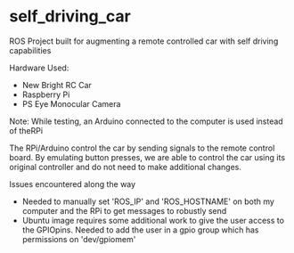 # self_driving_car
ROS Project built for augmenting a remote controlled car with self driving capabilities

Hardware Used: 

- New Bright RC Car
- Raspberry Pi
- PS Eye Monocular Camera 


Note: While testing, an Arduino connected to the computer is used instead of theRPi 

The RPi/Arduino control the car by sending signals to the remote control board. By emulating button presses, we are able to control the car using its original controller and do not need to make additional changes. 

Issues encountered along the way 
- Needed to manually set 'ROS_IP' and 'ROS_HOSTNAME' on both my computer and the RPi to get messages to robustly send 
- Ubuntu image requires some additional work to give the user access to the GPIOpins. Needed to add the user in a gpio group which has permissions on 'dev/gpiomem'  

